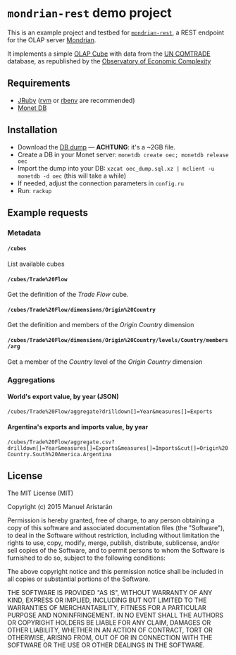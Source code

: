 # `mondrian-rest` demo project

This is an example project and testbed for [`mondrian-rest`](http://github.com/jazzido/mondrian-rest), a REST endpoint for the OLAP server [Mondrian](http://community.pentaho.com/projects/mondrian/).

It implements a simple [OLAP Cube](https://en.wikipedia.org/wiki/OLAP_cube) with data from the [UN COMTRADE](http://comtrade.un.org/) database, as republished by the [Observatory of Economic Complexity](http://atlas.media.mit.edu/en/resources/data/)

## Requirements

  - [JRuby](http://jruby.org) ([rvm](http://rvm.io) or [rbenv](http://rbenv.org/) are recommended)
  - [Monet DB](http://monetdb.org/)

## Installation

  - Download the [DB dump](http://xxxx) — **ACHTUNG**: it's a ~2GB file.
  - Create a DB in your Monet server: `monetdb create oec; monetdb release oec`
  - Import the dump into your DB: `xzcat oec_dump.sql.xz | mclient -u monetdb -d oec` (this will take a while)
  - If needed, adjust the connection parameters in `config.ru`
  - Run: `rackup`

## Example requests

### Metadata

#### `/cubes`

List available cubes

#### `/cubes/Trade%20Flow`

Get the definition of the *Trade Flow* cube.

#### `/cubes/Trade%20Flow/dimensions/Origin%20Country`

Get the definition and members of the *Origin Country* dimension

#### `/cubes/Trade%20Flow/dimensions/Origin%20Country/levels/Country/members/arg`

Get a member of the *Country* level of the *Origin Country* dimension

### Aggregations

#### World's export value, by year (JSON)

`/cubes/Trade%20Flow/aggregate?drilldown[]=Year&measures[]=Exports`

#### Argentina's exports and imports value, by year

`/cubes/Trade%20Flow/aggregate.csv?drilldown[]=Year&measures[]=Exports&measures[]=Imports&cut[]=Origin%20Country.South%20America.Argentina`



## License

The MIT License (MIT)

Copyright (c) 2015 Manuel Aristarán

Permission is hereby granted, free of charge, to any person obtaining a copy
of this software and associated documentation files (the "Software"), to deal
in the Software without restriction, including without limitation the rights
to use, copy, modify, merge, publish, distribute, sublicense, and/or sell
copies of the Software, and to permit persons to whom the Software is
furnished to do so, subject to the following conditions:

The above copyright notice and this permission notice shall be included in all
copies or substantial portions of the Software.

THE SOFTWARE IS PROVIDED "AS IS", WITHOUT WARRANTY OF ANY KIND, EXPRESS OR
IMPLIED, INCLUDING BUT NOT LIMITED TO THE WARRANTIES OF MERCHANTABILITY,
FITNESS FOR A PARTICULAR PURPOSE AND NONINFRINGEMENT. IN NO EVENT SHALL THE
AUTHORS OR COPYRIGHT HOLDERS BE LIABLE FOR ANY CLAIM, DAMAGES OR OTHER
LIABILITY, WHETHER IN AN ACTION OF CONTRACT, TORT OR OTHERWISE, ARISING FROM,
OUT OF OR IN CONNECTION WITH THE SOFTWARE OR THE USE OR OTHER DEALINGS IN THE
SOFTWARE.
